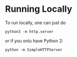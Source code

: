 # Running Locally

To run locally, one can just do

```
python3 -m http.server
```

or if you onlu have Python 2:

```
python -m SimpleHTTPServer
```
